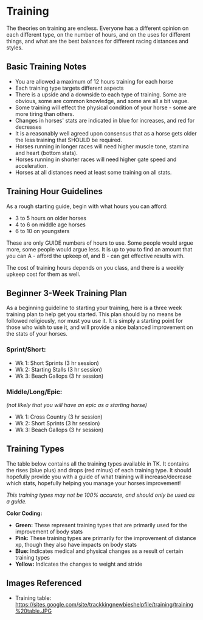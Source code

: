# Training

The theories on training are endless. Everyone has a different opinion on each different type, on the number of hours, and on the uses for different things, and what are the best balances for different racing distances and styles.

## Basic Training Notes

- You are allowed a maximum of 12 hours training for each horse
- Each training type targets different aspects
- There is a upside and a downside to each type of training. Some are obvious, some are common knowledge, and some are all a bit vague.
- Some training will effect the physical condition of your horse - some are more tiring than others.
- Changes in horses' stats are indicated in blue for increases, and red for decreases
- It is a reasonably well agreed upon consensus that as a horse gets older the less training that SHOULD be required.
- Horses running in longer races will need higher muscle tone, stamina and heart (bottom stats).
- Horses running in shorter races will need higher gate speed and acceleration.
- Horses at all distances need at least some training on all stats.

## Training Hour Guidelines

As a rough starting guide, begin with what hours you can afford:
- 3 to 5 hours on older horses
- 4 to 6 on middle age horses  
- 6 to 10 on youngsters

These are only GUIDE numbers of hours to use. Some people would argue more, some people would argue less. It is up to you to find an amount that you can A - afford the upkeep of, and B - can get effective results with.

The cost of training hours depends on you class, and there is a weekly upkeep cost for them as well.

## Beginner 3-Week Training Plan

As a beginning guideline to starting your training, here is a three week training plan to help get you started. This plan should by no means be followed religiously, nor must you use it. It is simply a starting point for those who wish to use it, and will provide a nice balanced improvement on the stats of your horses.

### Sprint/Short:
- Wk 1: Short Sprints (3 hr session)
- Wk 2: Starting Stalls (3 hr session)  
- Wk 3: Beach Gallops (3 hr session)

### Middle/Long/Epic:
*(not likely that you will have an epic as a starting horse)*
- Wk 1: Cross Country (3 hr session)
- Wk 2: Short Sprints (3 hr session)
- Wk 3: Beach Gallops (3 hr session)

## Training Types

The table below contains all the training types available in TK. It contains the rises (blue plus) and drops (red minus) of each training type. It should hopefully provide you with a guide of what training will increase/decrease which stats, hopefully helping you manage your horses improvement!

*This training types may not be 100% accurate, and should only be used as a guide.*

**Color Coding:**
- **Green:** These represent training types that are primarily used for the improvement of body stats
- **Pink:** These training types are primarily for the improvement of distance xp, though they also have impacts on body stats  
- **Blue:** Indicates medical and physical changes as a result of certain training types
- **Yellow:** Indicates the changes to weight and stride

## Images Referenced
- Training table: https://sites.google.com/site/trackkingnewbieshelpfile/training/training%20table.JPG
